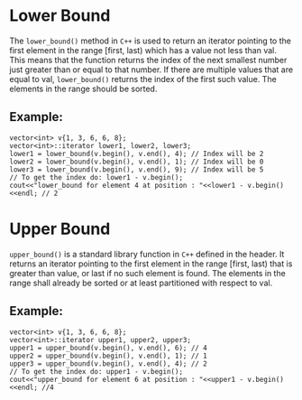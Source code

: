 # Lower Bound
 The `lower_bound()` method in `C++` is used to return an iterator pointing to the first element in the range [first, last) which has a value not less than val.
 This means that the function returns the index of the next smallest number just greater than or equal to that number. If there are multiple values that are equal to val, `lower_bound()` returns the index of the first such value.
 The elements in the range should be sorted.
 
## Example:
```
vector<int> v{1, 3, 6, 6, 8};
vector<int>::iterator lower1, lower2, lower3;
lower1 = lower_bound(v.begin(), v.end(), 4); // Index will be 2
lower2 = lower_bound(v.begin(), v.end(), 1); // Index will be 0
lower3 = lower_bound(v.begin(), v.end(), 9); // Index will be 5
// To get the index do: lower1 - v.begin();
cout<<"lower_bound for element 4 at position : "<<lower1 - v.begin()<<endl; // 2
```

# Upper Bound
`upper_bound()` is a standard library function in `C++` defined in the header. It returns an iterator pointing to the first element in the range [first, last) that is greater than value, or last if no such element is found. The elements in the range shall already be sorted or at least partitioned with respect to val.

## Example:
```
vector<int> v{1, 3, 6, 6, 8};
vector<int>::iterator upper1, upper2, upper3;
upper1 = upper_bound(v.begin(), v.end(), 6); // 4
upper2 = upper_bound(v.begin(), v.end(), 1); // 1
upper3 = upper_bound(v.begin(), v.end(), 4); // 2
// To get the index do: upper1 - v.begin(); 
cout<<"upper_bound for element 6 at position : "<<upper1 - v.begin()<<endl; //4
```
